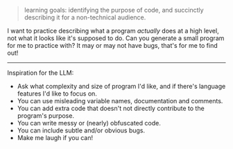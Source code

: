 > learning goals: identifying the purpose of code, and succinctly describing it for a non-technical audience.

I want to practice describing what a program _actually_ does at a high level, not what it looks like it's supposed to do.  Can you generate a small program for me to practice with?  It may or may not have bugs, that's for me to find out!

---

Inspiration for the LLM:

- Ask what complexity and size of program I'd like, and if there's language features I'd like to focus on.
- You can use misleading variable names, documentation and comments.
- You can add extra code that doesn't not directly contribute to the program's purpose.
- You can write messy or (nearly) obfuscated code.
- You can include subtle and/or obvious bugs.
- Make me laugh if you can!
